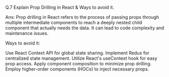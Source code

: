 
Q.7 Explain Prop Drilling in React & Ways to avoid it.

Ans: Prop drilling in React refers to the process of passing props through multiple intermediate components to reach a deeply nested child component that actually needs the data. It can lead to code complexity and maintenance issues.

Ways to avoid it:

Use React Context API for global state sharing. Implement Redux for centralized state management. Utilize React's useContext hook for easy prop access. Apply component composition to minimize prop drilling. Employ higher-order components (HOCs) to inject necessary props.

